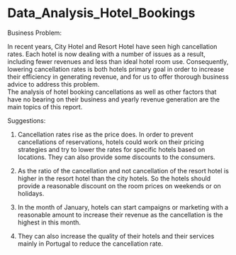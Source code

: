 # Data_Analysis_Hotel_Bookings


Business Problem:
 
In recent years, City Hotel and Resort Hotel have seen high cancellation rates. Each hotel is now dealing with a number of issues as a result, including fewer revenues and less than ideal hotel room use. 
Consequently, lowering cancellation rates is both hotels primary goal in order to increase their efficiency in generating revenue, and for us to offer thorough business advice to address this problem.  
The analysis of hotel booking cancellations as well as other factors that have no bearing on their business and yearly revenue generation are the main topics of this report. 

Suggestions: 

1. Cancellation rates rise as the price does. In order to prevent cancellations of reservations, hotels could work on their pricing strategies and try to lower the rates for specific hotels based on locations. They can also provide some discounts to the consumers.

2. As the ratio of the cancellation and not cancellation of the resort hotel is higher in the resort hotel than the city hotels. So the hotels should provide a reasonable discount on the room prices on weekends or on holidays.

3. In the month of January, hotels can start campaigns or marketing with a reasonable amount to increase their revenue as the cancellation is the highest in this month.

4. They can also increase the quality of their hotels and their services mainly in Portugal to reduce the cancellation rate.


